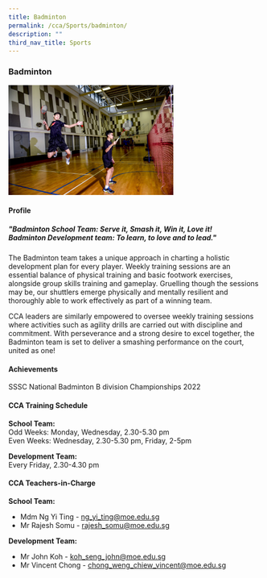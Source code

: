 ```yaml
---
title: Badminton
permalink: /cca/Sports/badminton/
description: ""
third_nav_title: Sports
---
```

### **Badminton**

<img src="/images/Badminton.jpg" 
     style="width:65%">
		 
#### **Profile**

##### **"Badminton School Team: Serve it, Smash it, Win it, Love it!<br>Badminton Development team: To learn, to love and to lead."**

The Badminton team takes a unique approach in charting a holistic development plan for every player. Weekly training sessions are an essential balance of physical training and basic footwork exercises, alongside group skills training and gameplay. Gruelling though the sessions may be, our shuttlers emerge physically and mentally resilient and thoroughly able to work effectively as part of a winning team.

CCA leaders are similarly empowered to oversee weekly training sessions where activities such as agility drills are carried out with discipline and commitment. With perseverance and a strong desire to excel together, the Badminton team is set to deliver a smashing performance on the court, united as one!

#### **Achievements**

SSSC National Badminton B division Championships 2022

#### **CCA Training Schedule**

**School Team:**<br>
Odd Weeks: Monday, Wednesday,  2.30-5.30 pm<br>
Even Weeks: Wednesday, 2.30-5.30 pm, Friday, 2-5pm

**Development Team:**<br>
Every Friday, 2.30-4.30 pm

#### **CCA Teachers-in-Charge**

**School Team:**<br>
* Mdm Ng Yi Ting - [ng_yi_ting@moe.edu.sg](mailto:ng_yi_ting@moe.edu.sg)
* Mr Rajesh Somu - [rajesh_somu@moe.edu.sg](mailto:rajesh_somu@moe.edu.sg)

**Development Team:**<br>
* Mr John Koh - [koh_seng_john@moe.edu.sg](mailto:koh_seng_john@moe.edu.sg)
* Mr Vincent Chong - [chong_weng_chiew_vincent@moe.edu.sg](mailto:chong_weng_chiew_vincent@moe.edu.sg)